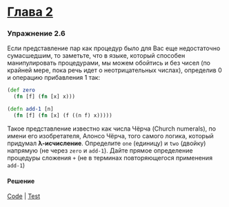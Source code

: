 # [Глава 2](../index.md#Глава-2-Построение-абстракций-с-помощью-данных)

### Упражнение 2.6
Если представление пар как процедур было для Вас еще недостаточно сумасшедшим, то заметьте, что в языке, который способен манипулировать процедурами, мы можем обойтись и без чисел (по крайней мере, пока речь идет о неотрицательных числах), определив 0 и операцию прибавления 1 так:

```clojure
(def zero
  (fn [f] (fn [x] x)))

(defn add-1 [n]
  (fn [f] (fn [x] (f ((n f) x)))))
```

Такое представление известно как числа Чёрча (Church numerals), по имени его изобретателя, Алонсо Чёрча, того самого логика, который придумал **λ-исчисление**. Определите `one` (единицу) и `two` (двойку) напрямую (не через `zero` и `add-1`). Дайте прямое определение процедуры сложения `+` (не в терминах повторяющегося применения `add-1`)

#### Решение
[Code](../../src/sicp/chapter02/2_06.clj) | [Test](../../test/sicp/chapter02/2_06_test.clj)

